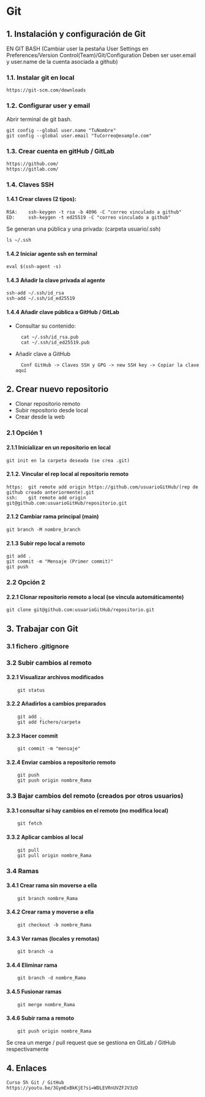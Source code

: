 # Git

## 1. Instalación y configuración de Git
EN GIT BASH
(Cambiar user la pestaña User Settings en Preferences/Version Control(Team)/Git/Configuration 
Deben ser user.email y user.name de la cuenta asociada a github)


### 1.1. Instalar git en local
	https://git-scm.com/downloads

### 1.2. Configurar user y email
Abrir terminal de git bash.

	git config --global user.name "TuNombre" 
	git config --global user.email "TuCorreo@example.com"

### 1.3. Crear cuenta en gitHub / GitLab
	https://github.com/
	https://gitlab.com/

### 1.4. Claves SSH
#### 1.4.1 Crear claves (2 tipos): 
	RSA: 	ssh-keygen -t rsa -b 4096 -C "correo vinculado a github"
	ED: 	ssh-keygen -t ed25519 -C "correo vinculado a github"
		
Se generan una pública y una privada: (carpeta usuario/.ssh)

	ls ~/.ssh
	
#### 1.4.2 Iniciar agente ssh en terminal
	eval $(ssh-agent -s) 
	
#### 1.4.3 Añadir la clave privada al agente
	ssh-add ~/.ssh/id_rsa
	ssh-add ~/.ssh/id_ed25519
		
#### 1.4.4 Añadir clave pública a GitHub / GitLab
- Consultar su contenido:

		cat ~/.ssh/id_rsa.pub
		cat ~/.ssh/id_ed25519.pub

- Añadir clave a GitHub

		Conf GitHub -> Claves SSH y GPG -> new SSH key -> Copiar la clave aquí
	
## 2. Crear nuevo repositorio
- Clonar repositorio remoto
- Subir repositorio desde local
- Crear desde la web

### 2.1 Opción 1

#### 2.1.1 Inicializar en un repositorio en local
	git init en la carpeta deseada (se crea .git)

#### 2.1.2. Vincular el rep local al repositorio remoto
	https:	git remote add origin https://github.com/usuarioGitHub/(rep de github creado anteriormente).git 
	ssh: 	git remote add origin git@github.com:usuarioGitHub/repositorio.git
	
#### 2.1.2 Cambiar rama principal (main)
	git branch -M nombre_branch
	
#### 2.1.3 Subir repo local a remoto
	git add .
	git commit -m "Mensaje (Primer commit)"
	git push 

### 2.2 Opción 2	

#### 2.2.1 Clonar repositorio remoto a local (se vincula automáticamente)
	git clone git@github.com:usuarioGitHub/repositorio.git
	

## 3. Trabajar con Git

### 3.1 fichero .gitignore
		
### 3.2 Subir cambios al remoto
#### 3.2.1 Visualizar archivos modificados
		git status 
			
#### 3.2.2 Añadirlos a cambios preparados
		git add .
		git add fichero/carpeta 
		
#### 3.2.3 Hacer commit
		git commit -m "mensaje" 
			
#### 3.2.4 Enviar cambios a repositorio remoto
		git push 
		git push origin nombre_Rama
	
### 3.3 Bajar cambios del remoto (creados por otros usuarios)
#### 3.3.1 consultar si hay cambios en el remoto (no modifica local)
		git fetch 
		
#### 3.3.2 Aplicar cambios al local
		git pull
		git pull origin nombre_Rama
	
### 3.4 Ramas
#### 3.4.1 Crear rama sin moverse a ella
		git branch nombre_Rama
			
#### 3.4.2 Crear rama y moverse a ella
		git checkout -b nombre_Rama
			
#### 3.4.3 Ver ramas (locales y remotas)
		git branch -a
			
#### 3.4.4 Eliminar rama
		git branch -d nombre_Rama
			
#### 3.4.5 Fusionar ramas
		git merge nombre_Rama
		
#### 3.4.6 Subir rama a remoto
		git push origin nombre_Rama
Se crea un merge / pull request que se gestiona en GitLab / GitHub respectivamente

## 4. Enlaces
	Curso 5h Git / GitHub
	https://youtu.be/3GymExBkKjE?si=WDLEVRnUVZFJV3zD
